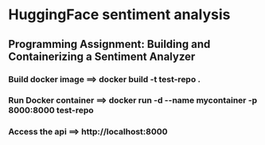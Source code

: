 # HuggingFace sentiment analysis

## Programming Assignment: Building and Containerizing a Sentiment Analyzer


### Build docker image ==> docker build -t test-repo .

### Run Docker container ==> docker run -d --name mycontainer -p 8000:8000 test-repo

### Access the api ==> http://localhost:8000
